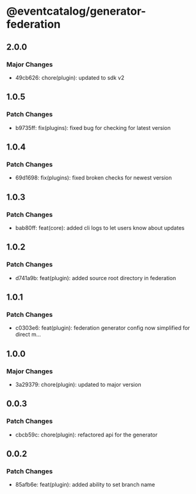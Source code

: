 # @eventcatalog/generator-federation

## 2.0.0

### Major Changes

- 49cb626: chore(plugin): updated to sdk v2

## 1.0.5

### Patch Changes

- b9735ff: fix(plugins): fixed bug for checking for latest version

## 1.0.4

### Patch Changes

- 69d1698: fix(plugins): fixed broken checks for newest version

## 1.0.3

### Patch Changes

- bab80ff: feat(core): added cli logs to let users know about updates

## 1.0.2

### Patch Changes

- d741a9b: feat(plugin): added source root directory in federation

## 1.0.1

### Patch Changes

- c0303e6: feat(plugin): federation generator config now simplified for direct m…

## 1.0.0

### Major Changes

- 3a29379: chore(plugin): updated to major version

## 0.0.3

### Patch Changes

- cbcb59c: chore(plugin): refactored api for the generator

## 0.0.2

### Patch Changes

- 85afb6e: feat(plugin): added ability to set branch name
